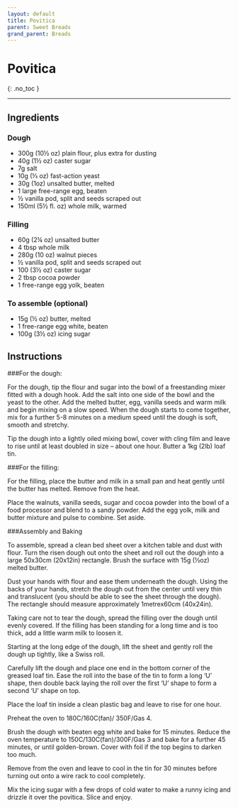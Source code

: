 ```yaml
---
layout: default
title: Povitica
parent: Sweet Breads
grand_parent: Breads
---
```


# Povitica
{: .no_toc }

---

## Ingredients
### Dough
<ul>
	<li>300g (10½ oz) plain flour, plus extra for dusting</li>
	<li>40g (1½ oz) caster sugar</li>
	<li>7g salt</li>
	<li>10g (⅓ oz) fast-action yeast</li>
	<li>30g (1oz) unsalted butter, melted</li>
	<li>1 large free-range egg, beaten</li>
	<li>½ vanilla pod, split and seeds scraped out</li>
	<li>150ml (5½ fl. oz) whole milk, warmed</li>
</ul>

### Filling
<ul>
	<li>60g (2¼ oz) unsalted butter</li>
	<li>4 tbsp whole milk</li>
	<li>280g (10 oz) walnut pieces</li>
	<li>½ vanilla pod, split and seeds scraped out</li>
	<li>100 (3½ oz) caster sugar</li>
	<li>2 tbsp cocoa powder</li>
	<li>1 free-range egg yolk, beaten</li>
</ul>


### To assemble (optional)
<ul>
	<li>15g (½ oz) butter, melted</li>
	<li>1 free-range egg white, beaten</li>
	<li>100g (3½ oz) icing sugar</li>
</ul>

## Instructions
###For the dough:

For the dough, tip the flour and sugar into the bowl of a freestanding mixer fitted with a dough hook. Add the salt into one side of the bowl and the yeast to the other. Add the melted butter, egg, vanilla seeds and warm milk and begin mixing on a slow speed. When the dough starts to come together, mix for a further 5-8 minutes on a medium speed until the dough is soft, smooth and stretchy.

Tip the dough into a lightly oiled mixing bowl, cover with cling film and leave to rise until at least doubled in size – about one hour. Butter a 1kg (2lb) loaf tin.

###For the filling:

For the filling, place the butter and milk in a small pan and heat gently until the butter has melted. Remove from the heat.

Place the walnuts, vanilla seeds, sugar and cocoa powder into the bowl of a food processor and blend to a sandy powder. Add the egg yolk, milk and butter mixture and pulse to combine. Set aside.

###Assembly and Baking

To assemble, spread a clean bed sheet over a kitchen table and dust with flour. Turn the risen dough out onto the sheet and roll out the dough into a large 50x30cm (20x12in) rectangle. Brush the surface with 15g (½oz) melted butter.

Dust your hands with flour and ease them underneath the dough. Using the backs of your hands, stretch the dough out from the center until very thin and translucent (you should be able to see the sheet through the dough). The rectangle should measure approximately 1metrex60cm (40x24in).

Taking care not to tear the dough, spread the filling over the dough until evenly covered. If the filling has been standing for a long time and is too thick, add a little warm milk to loosen it.

Starting at the long edge of the dough, lift the sheet and gently roll the dough up tightly, like a Swiss roll.

Carefully lift the dough and place one end in the bottom corner of the greased loaf tin. Ease the roll into the base of the tin to form a long ‘U’ shape, then double back laying the roll over the first ‘U’ shape to form a second ‘U’ shape on top.

Place the loaf tin inside a clean plastic bag and leave to rise for one hour.

Preheat the oven to 180C/160C(fan)/ 350F/Gas 4.

Brush the dough with beaten egg white and bake for 15 minutes. Reduce the oven temperature to 150C/130C(fan)/300F/Gas 3 and bake for a further 45 minutes, or until golden-brown. Cover with foil if the top begins to darken too much.

Remove from the oven and leave to cool in the tin for 30 minutes before turning out onto a wire rack to cool completely.

Mix the icing sugar with a few drops of cold water to make a runny icing and drizzle it over the povitica. Slice and enjoy.